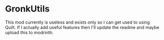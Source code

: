 # GronkUtils

This mod currently is useless and exists only so I can get used to using Quilt. If I actually add useful features then I'll update the readme and maybe upload this to modrinth. 
